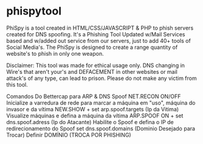 # phispytool
PhiSpy is a tool created in HTML/CSS/JAVASCRIPT & PHP to phish servers created for DNS spoofing.
It's a Phishing Tool Updated w/Mail Services based and w/added out service from our servers, just to add 40+ tools of Social Media's.
The PhiSpy is designed to create a range quantity of website's to phish in only one weapon.

Disclaimer: This tool was made for ethical usage only. 
DNS changing in Wire's that aren't your's and DEFACEMENT in other websites or mail attack's of any type, can lead to prison. Please do not make any victim from this tool.




Comandos Do Bettercap para ARP & DNS Spoof
NET.RECON ON/OFF	Inicialize a varredura de rede para marcar a máquina em "uso", máquina do invasor e da vítima
NEW.SHOW + set arp.spoof.targets (Ip da Vitima)	Visualize máquinas e defina a máquina da vítima
ARP.SPOOF ON + set dns.spoof.adress (Ip do Atacante)	Habilite o Spoof e defina o IP de redirecionamento do Spoof
set dns.spoof.domains (Dominio Desejado para Trocar)	Definir DOMÍNIO (TROCA POR PHISHING)
